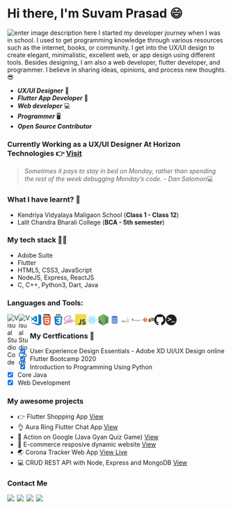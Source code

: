 # Hi there, I'm Suvam Prasad 😄

![enter image description here](https://www.pngitem.com/pimgs/m/14-146671_illustration-showing-data-analysis-ai-data-analytics-illustration.png)
I started my developer journey when I was in school. I used to get programming knowledge through various resources such as the internet, books, or community. I get into the UX/UI design to create elegant, minimalistic, excellent web, or app design using different tools. Besides designing, I am also a web developer, flutter developer, and programmer. I believe in sharing ideas, opinions, and process new thoughts. 😎

- **_UX/UI Designer_** 🎨
- **_Flutter App Developer_** 📱
- **_Web developer_** 💻
- **_Programmer_** 🖥
- **_Open Source Contributor_**

### Currently Working as a UX/UI Designer At Horizon Technologies :point_right: [Visit](https://horizontech.dev/)

> _Sometimes it pays to stay in bed on Monday, rather than spending the rest of the week debugging Monday’s code._ - *Dan Salomon*💻

### What I have learnt? 🏫

- Kendriya Vidyalaya Maligaon School (**Class 1 - Class 12**)
- Lalit Chandra Bharali College (**BCA - 5th semester**)

### My tech stack 👩‍💻

- Adobe Suite
- Flutter
- HTML5, CSS3, JavaScript
- NodeJS, Express, ReactJS
- C, C++, Python3, Dart, Java

### Languages and Tools:

<img align="left" alt="Visual Studio Code" width="26px" src="https://cdn.dribbble.com/users/17559/screenshots/6664357/figma.png" />
<img align="left" alt="Visual Studio Code" width="26px" src="https://img.favpng.com/20/8/4/adobe-creative-cloud-adobe-creative-suite-adobe-systems-logo-computer-software-png-favpng-tXifg3ZDtg59pgn3iETgRWQGs.jpg" />
<img align="left" alt="Visual Studio Code" width="26px" src="https://raw.githubusercontent.com/github/explore/80688e429a7d4ef2fca1e82350fe8e3517d3494d/topics/visual-studio-code/visual-studio-code.png" />
<img align="left" alt="HTML5" width="26px" src="https://raw.githubusercontent.com/github/explore/80688e429a7d4ef2fca1e82350fe8e3517d3494d/topics/html/html.png" />
<img align="left" alt="CSS3" width="26px" src="https://raw.githubusercontent.com/github/explore/80688e429a7d4ef2fca1e82350fe8e3517d3494d/topics/css/css.png" />
<img align="left" alt="Sass" width="26px" src="https://raw.githubusercontent.com/github/explore/80688e429a7d4ef2fca1e82350fe8e3517d3494d/topics/sass/sass.png" />
<img align="left" alt="JavaScript" width="26px" src="https://raw.githubusercontent.com/github/explore/80688e429a7d4ef2fca1e82350fe8e3517d3494d/topics/javascript/javascript.png" />
<img align="left" alt="React" width="26px" src="https://raw.githubusercontent.com/github/explore/80688e429a7d4ef2fca1e82350fe8e3517d3494d/topics/react/react.png" />
<img align="left" alt="Node.js" width="26px" src="https://raw.githubusercontent.com/github/explore/80688e429a7d4ef2fca1e82350fe8e3517d3494d/topics/nodejs/nodejs.png" />
<img align="left" alt="SQL" width="26px" src="https://raw.githubusercontent.com/github/explore/80688e429a7d4ef2fca1e82350fe8e3517d3494d/topics/sql/sql.png" />
<img align="left" alt="MySQL" width="26px" src="https://raw.githubusercontent.com/github/explore/80688e429a7d4ef2fca1e82350fe8e3517d3494d/topics/mysql/mysql.png" />
<img align="left" alt="MongoDB" width="26px" src="https://raw.githubusercontent.com/github/explore/80688e429a7d4ef2fca1e82350fe8e3517d3494d/topics/mongodb/mongodb.png" />
<img align="left" alt="Git" width="26px" src="https://raw.githubusercontent.com/github/explore/80688e429a7d4ef2fca1e82350fe8e3517d3494d/topics/git/git.png" />
<img align="left" alt="GitHub" width="26px" src="https://raw.githubusercontent.com/github/explore/78df643247d429f6cc873026c0622819ad797942/topics/github/github.png" />
<img align="left" alt="HTML5" width="26px" src="https://raw.githubusercontent.com/github/explore/80688e429a7d4ef2fca1e82350fe8e3517d3494d/topics/terminal/terminal.png" />
<br>

### My Certfications 📒

- [x] User Experience Design Essentials - Adobe XD UI/UX Design online
- [x] Flutter Bootcamp 2020
- [x] Introduction to Programming Using Python
- [x] Core Java
- [x] Web Development

### My awesome projects

- :point_right: Flutter Shopping App [View](https://github.com/SuvamPrasd/flutter-shopping-app)
- :ok_hand: Aura Ring Flutter Chat App [View](https://github.com/SuvamPrasd/Aura_Ring_Flutter_Chat_App)
- :metal: Action on Google (Java Gyan Quiz Game) [View](https://assistant.google.com/services/a/uid/000000a3f17898e4?hl=en)
- :call_me_hand: E-commerce resposive dynamic website [View](https://github.com/SuvamPrasd/E-commerce-website)
- :earth_asia: Corona Tracker Web App [View Live](https://suvamprasd.github.io/coronaTracker.github.io/)
- :computer: CRUD REST API with Node, Express and MongoDB [View](https://github.com/SuvamPrasd/Rest-api-mongodb)

### Contact Me

[<img align="left" src="https://image.flaticon.com/icons/png/512/61/61109.png" width="22px"/>](https://www.linkedin.com/in/suvamprasad/)
[<img align="left" src="https://image.flaticon.com/icons/png/512/23/23931.png" width="22px"/>](https://twitter.com/suvamprasad2)
[<img  align="left" src="https://camo.githubusercontent.com/0c3ecb4a5cbc3ea14da0229ec9bb61146aa3fdef/68747470733a2f2f662e636c6f75642e6769746875622e636f6d2f6173736574732f343832383631362f313436373835372f38393733346234302d343538392d313165332d386435652d3133306437393831336530302e706e67" width="22px"/>](https://www.behance.net/suvamp)
[<img align="left" src="https://image.flaticon.com/icons/png/512/95/95627.png" width="22px"/>](suvamprasad@gmail.com)
